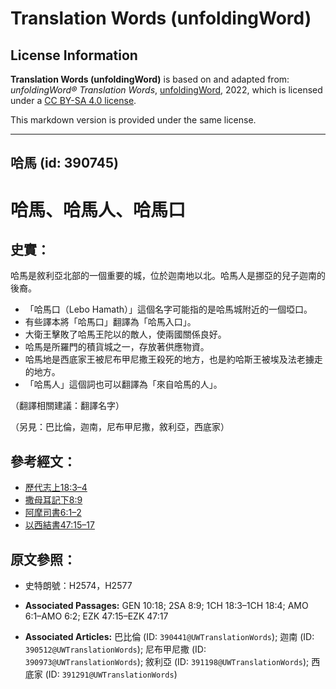 # Translation Words (unfoldingWord)

## License Information

**Translation Words (unfoldingWord)** is based on and adapted from: _unfoldingWord® Translation Words_, [unfoldingWord](https://unfoldingword.org/utw), 2022, which is licensed under a [CC BY-SA 4.0 license](https://creativecommons.org/licenses/by-sa/4.0/legalcode.en).

This markdown version is provided under the same license.



--------------------------------

## 哈馬 (id: 390745)

哈馬、哈馬人、哈馬口
==========

史實：
---

哈馬是敘利亞北部的一個重要的城，位於迦南地以北。哈馬人是挪亞的兒子迦南的後裔。

* 「哈馬口（Lebo Hamath）」這個名字可能指的是哈馬城附近的一個埡口。
* 有些譯本將「哈馬口」翻譯為「哈馬入口」。
* 大衛王擊敗了哈馬王陀以的敵人，使兩國關係良好。
* 哈馬是所羅門的積貨城之一，存放著供應物資。
* 哈馬地是西底家王被尼布甲尼撒王殺死的地方，也是約哈斯王被埃及法老擄走的地方。
* 「哈馬人」這個詞也可以翻譯為「來自哈馬的人」。

（翻譯相關建議：翻譯名字）

（另見：巴比倫，迦南，尼布甲尼撒，敘利亞，西底家）

參考經文：
-----

* [歷代志上18:3–4](https://ref.ly/1Chr18:3-1Chr18:4)
* [撒母耳記下8:9](https://ref.ly/2Sam8:9)
* [阿摩司書6:1–2](https://ref.ly/Amos6:1-Amos6:2)
* [以西結書47:15–17](https://ref.ly/Ezek47:15-Ezek47:17)

原文參照：
-----

* 史特朗號：H2574，H2577

* **Associated Passages:** GEN 10:18; 2SA 8:9; 1CH 18:3–1CH 18:4; AMO 6:1–AMO 6:2; EZK 47:15–EZK 47:17
* **Associated Articles:** 巴比倫 (ID: `390441@UWTranslationWords`); 迦南 (ID: `390512@UWTranslationWords`); 尼布甲尼撒 (ID: `390973@UWTranslationWords`); 敘利亞 (ID: `391198@UWTranslationWords`); 西底家 (ID: `391291@UWTranslationWords`)

